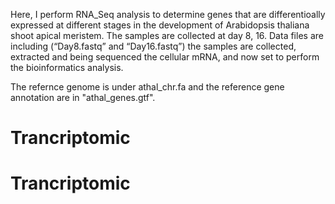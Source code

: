 Here, I perform RNA_Seq analysis to determine genes that are differentioally expressed at different stages in the development of Arabidopsis thaliana shoot apical meristem. The samples are collected at day 8, 16. Data files are including (“Day8.fastq” and “Day16.fastq”) the samples are collected, extracted and being sequenced the cellular mRNA, and now set to perform the bioinformatics analysis. 

The refernce genome is under athal_chr.fa and the reference gene annotation are in "athal_genes.gtf". 


# Trancriptomic
# Trancriptomic
